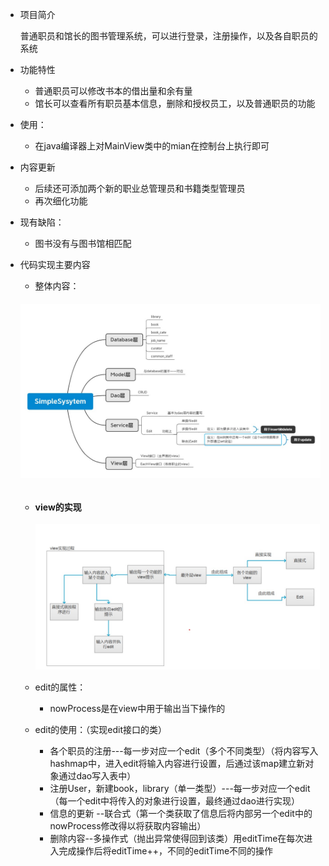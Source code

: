 * 项目简介

  ​	普通职员和馆长的图书管理系统，可以进行登录，注册操作，以及各自职员的系统

* 功能特性

  * 普通职员可以修改书本的借出量和余有量
  * 馆长可以查看所有职员基本信息，删除和授权员工，以及普通职员的功能

* 使用：

  * 在java编译器上对MainView类中的mian在控制台上执行即可

* 内容更新

  * 后续还可添加两个新的职业总管理员和书籍类型管理员
  * 再次细化功能

* 现有缺陷：

  * 图书没有与图书馆相匹配

* 代码实现主要内容

  *  整体内容：

    ###### ![{BA51707A-31C0-498E-887D-987487CCA179}.png]({BA51707A-31C0-498E-887D-987487CCA179}.png.jpg)

  * #### view的实现

    ![{125799C3-8711-4934-AB28-53AFD1B6AFB0}.png]({125799C3-8711-4934-AB28-53AFD1B6AFB0}.png.jpg)

  * edit的属性：

    * nowProcess是在view中用于输出当下操作的

  * edit的使用：（实现edit接口的类）

    * 各个职员的注册---每一步对应一个edit（多个不同类型）（将内容写入hashmap中，进入edit将输入内容进行设置，后通过该map建立新对象通过dao写入表中）
    * 注册User，新建book，library（单一类型）---每一步对应一个edit（每一个edit中将传入的对象进行设置，最终通过dao进行实现）
    * 信息的更新 --联合式（第一个类获取了信息后将内部另一个edit中的nowProcess修改得以将获取内容输出）
    * 删除内容--多操作式（抛出异常使得回到该类）用editTime在每次进入完成操作后将editTime++，不同的editTime不同的操作

    







